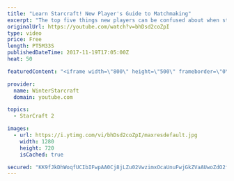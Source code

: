 ```yaml
---
title: "Learn Starcraft! New Player's Guide to Matchmaking"
excerpt: "The top five things new players can be confused about when starting off playing Starcraft 2!"
originalUrl: https://youtube.com/watch?v=bhDsd2coZpI
type: video
price: Free
length: PT5M33S
publishedDateTime: 2017-11-19T17:05:00Z
heat: 50

featuredContent: "<iframe width=\"800\" height=\"500\" frameborder=\"0\" src=\"https://www.youtube.com/embed/bhDsd2coZpI\" allow=\"accelerometer; autoplay; encrypted-media; gyroscope; picture-in-picture\" allowfullscreen></iframe>"

provider:
  name: WinterStarcraft
  domain: youtube.com

topics:
  - StarCraft 2

images:
  - url: https://i.ytimg.com/vi/bhDsd2coZpI/maxresdefault.jpg
    width: 1280
    height: 720
    isCached: true

secured: "KK9fJkDhWoqfUCIbIFwpAA0Cj8jLZu02VwzimxOcaUnuFwjGkZVaAUwoZdO2fGouQ3AVZ8kYRyGNnZ4o9+207ashzoTnYRDwcKTrxgQDoDp5OIm73280k2dJLtV0aV2P/RRiP8Igwck89bC3jmCWvasFLnAKJij/nN0dxOXfro+PLLEFXQWCwPn2BDtaBIJXGLnecAjRmPtOeMbhN94cHxUh1iE+xEg18nvmYDMLLTU+BjwtOujefD1XTT6vCTHWkv9+5kBCY9stTHouX8TMfoHXCx8t7X/hTa8gYN1wJJuLeUyF5ospFrIucpjXT7f8n1gMsf5kGmzMGwKToPurIYW7QwhcWJQCU7KYehdE/VMozl1uH8VXLOVBP3uYmLS902BlAC8rok15xL0p8tF5HLExZG8gsMfV/CdoemCyWuQ=;QKHFIbDr20CoyEyyUWgAyw=="
---
```


